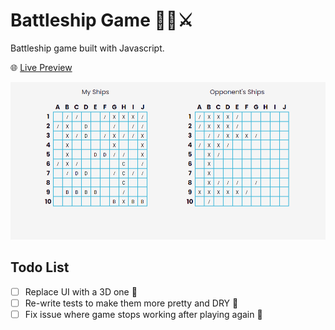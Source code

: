 # Battleship Game 🌊🚢⚔️
Battleship game built with Javascript.

🌐 [Live Preview](https://kenua.github.io/battleship-game/)

[![Battleship Game screenshot](./battleship-screenshot.png)](https://kenua.github.io/battleship-game/)

## Todo List
- [ ] Replace UI with a 3D one 🧊
- [ ] Re-write tests to make them more pretty and DRY 💅
- [ ] Fix issue where game stops working after playing again 🔧